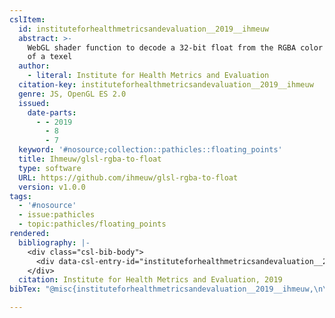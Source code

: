 ```yaml
---
cslItem:
  id: instituteforhealthmetricsandevaluation__2019__ihmeuw
  abstract: >-
    WebGL shader function to decode a 32-bit float from the RGBA color channels
    of a texel
  author:
    - literal: Institute for Health Metrics and Evaluation
  citation-key: instituteforhealthmetricsandevaluation__2019__ihmeuw
  genre: JS, OpenGL ES 2.0
  issued:
    date-parts:
      - - 2019
        - 8
        - 7
  keyword: '#nosource;collection::pathicles::floating_points'
  title: Ihmeuw/glsl-rgba-to-float
  type: software
  URL: https://github.com/ihmeuw/glsl-rgba-to-float
  version: v1.0.0
tags:
  - '#nosource'
  - issue:pathicles
  - topic:pathicles/floating_points
rendered:
  bibliography: |-
    <div class="csl-bib-body">
      <div data-csl-entry-id="instituteforhealthmetricsandevaluation__2019__ihmeuw" class="csl-entry">Institute for Health Metrics and Evaluation 2019 <i>Ihmeuw/glsl-rgba-to-float</i>. Available at: <a href='https://github.com/ihmeuw/glsl-rgba-to-float.'>https://github.com/ihmeuw/glsl-rgba-to-float.</a></div>
    </div>
  citation: Institute for Health Metrics and Evaluation, 2019
bibTex: "@misc{instituteforhealthmetricsandevaluation__2019__ihmeuw,\n\tauthor = {{Institute for Health Metrics and Evaluation}},\n\tyear = {2019},\n\tmonth = {aug 7},\n\ttitle = {Ihmeuw/glsl-rgba-to-float},\n\ttype = {JS, {OpenGL} {ES} 2.0},\n\thowpublished = {https://github.com/ihmeuw/glsl-rgba-to-float},\n}\n\n"

---
```

